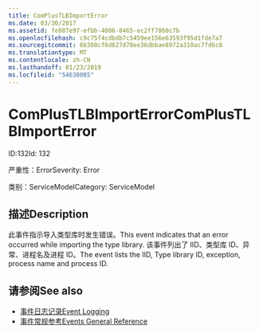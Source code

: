 ```yaml
---
title: ComPlusTLBImportError
ms.date: 03/30/2017
ms.assetid: fe087e97-efbb-4006-8465-ec2ff7860c7b
ms.openlocfilehash: c9c75f4cdbdb7c5459ee156e63593f95d1fde7a7
ms.sourcegitcommit: 6b308cf6d627d78ee36dbbae8972a310ac7fd6c8
ms.translationtype: MT
ms.contentlocale: zh-CN
ms.lasthandoff: 01/23/2019
ms.locfileid: "54638085"
---
```

# <a name="complustlbimporterror"></a><span data-ttu-id="9c7fc-102">ComPlusTLBImportError</span><span class="sxs-lookup"><span data-stu-id="9c7fc-102">ComPlusTLBImportError</span></span>
<span data-ttu-id="9c7fc-103">ID:132</span><span class="sxs-lookup"><span data-stu-id="9c7fc-103">Id: 132</span></span>  
  
 <span data-ttu-id="9c7fc-104">严重性：Error</span><span class="sxs-lookup"><span data-stu-id="9c7fc-104">Severity: Error</span></span>  
  
 <span data-ttu-id="9c7fc-105">类别：ServiceModel</span><span class="sxs-lookup"><span data-stu-id="9c7fc-105">Category: ServiceModel</span></span>  
  
## <a name="description"></a><span data-ttu-id="9c7fc-106">描述</span><span class="sxs-lookup"><span data-stu-id="9c7fc-106">Description</span></span>  
 <span data-ttu-id="9c7fc-107">此事件指示导入类型库时发生错误。</span><span class="sxs-lookup"><span data-stu-id="9c7fc-107">This event indicates that an error occurred while importing the type library.</span></span> <span data-ttu-id="9c7fc-108">该事件列出了 IID、类型库 ID、异常、进程名及进程 ID。</span><span class="sxs-lookup"><span data-stu-id="9c7fc-108">The event lists the IID, Type library ID, exception, process name and process ID.</span></span>  
  
## <a name="see-also"></a><span data-ttu-id="9c7fc-109">请参阅</span><span class="sxs-lookup"><span data-stu-id="9c7fc-109">See also</span></span>
- [<span data-ttu-id="9c7fc-110">事件日志记录</span><span class="sxs-lookup"><span data-stu-id="9c7fc-110">Event Logging</span></span>](../../../../../docs/framework/wcf/diagnostics/event-logging/index.md)
- [<span data-ttu-id="9c7fc-111">事件常规参考</span><span class="sxs-lookup"><span data-stu-id="9c7fc-111">Events General Reference</span></span>](../../../../../docs/framework/wcf/diagnostics/event-logging/events-general-reference.md)
